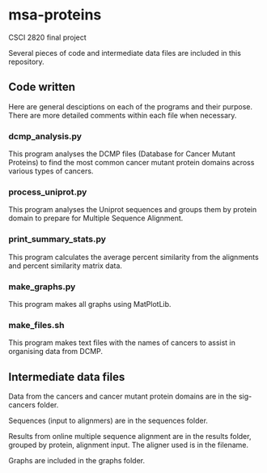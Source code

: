 # msa-proteins
CSCI 2820 final project 

Several pieces of code and intermediate data files are included in this repository. 

## Code written 
Here are general desciptions on each of the programs and their purpose. There are more detailed
comments within each file when necessary. 

### dcmp_analysis.py

This program analyses the DCMP files (Database for Cancer Mutant Proteins) to find the 
most common cancer mutant protein domains across various types of cancers. 

### process_uniprot.py

This program analyses the Uniprot sequences and groups them by protein domain to prepare
for Multiple Sequence Alignment. 

### print_summary_stats.py

This program calculates the average percent similarity from the alignments and percent similarity matrix data. 

### make_graphs.py

This program makes all graphs using MatPlotLib. 

### make_files.sh

This program makes text files with the names of cancers to assist in organising data from DCMP. 

## Intermediate data files

Data from the cancers and cancer mutant protein domains are in the sig-cancers folder. 

Sequences (input to alignmers) are in the sequences folder. 

Results from online multiple sequence alignment are in the results folder, grouped by protein, alignment input. The aligner used is in the filename. 

Graphs are included in the graphs folder. 